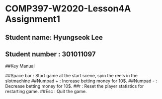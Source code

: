# COMP397-W2020-Lesson4A Assignment1

## Student name: Hyungseok Lee
## Student number : 301011097

##Key Manual

##Space bar : Start game at the start scene, spin the reels in the slotmachine
##Numpad + : Increase betting money for 10$.
##Numpad - : Decrease betting money for 10$.
##r : Reset the player statistics for restarting game.
##Esc : Quit the game.

